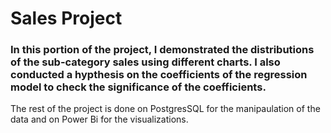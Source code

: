# Sales Project
### In this portion of the project, I demonstrated the distributions of the sub-category sales using different charts. I also conducted a hypthesis on the coefficients of the regression model to check the significance of the coefficients.
The rest of the project is done on PostgresSQL for the manipaulation of the data and on Power Bi for the visualizations.
